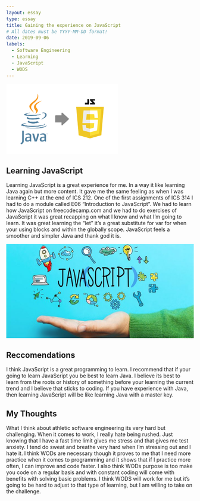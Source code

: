```yaml
---
layout: essay
type: essay
title: Gaining the experience on JavaScript
# All dates must be YYYY-MM-DD format!
date: 2019-09-06
labels:
  - Software Engineering
  - Learning
  - JavaScript
  - WODS
---
```


<img class="ui huge centered image" src="../images/javato.png">

## Learning JavaScript

Learning JavaScript is a great experience for me. In a way it like learning Java again but more content. It gave me the same feeling as when I was learning C++ at the end of ICS 212. One of the first assignments of ICS 314 I had to do a module called E06 “Introduction to JavaScript”. We had to learn how JavaScript on freecodecamp.com and we had to do exercises of JavaScript it was great recapping on what I know and what I’m going to learn. It was great learning the “let” it’s a great substitute for var for when your using blocks and within the globally scope. JavaScript feels a smoother and simpler Java and thank god it is.

<img class="ui huge centered image" src="../images/javascript.jpg">

## Reccomendations

I think JavaScript is a great programming to learn. I recommend that if your going to learn JavaScript you be best to learn Java. I believe its best to learn from the roots or history of something before your learning the current trend and I believe that sticks to coding. If you have experience with Java, then learning JavaScript will be like learning Java with a master key. 

## My Thoughts

What I think about athletic software engineering its very hard but challenging. When it comes to work, I really hate being rushed. Just knowing that I have a fast time limit gives me stress and that gives me test anxiety. I tend do sweat and breathe very hard when I’m stressing out and I hate it. I think WODs are necessary though it proves to me that I need more practice when it comes to programming and it shows that if I practice more often, I can improve and code faster. I also think WODs purpose is too make you code on a regular basis and with constant coding will come with benefits with solving basic problems. I think WODS will work for me but it’s going to be hard to adjust to that type of learning, but I am willing to take on the challenge.


